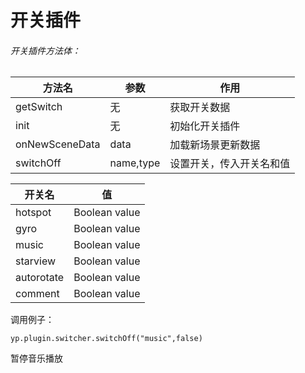 # 开关插件

###### 开关插件方法体：

方法名 |  参数 |  作用
-----|----|----
getSwitch | 无 | 获取开关数据
init | 无 | 初始化开关插件
onNewSceneData | data | 加载新场景更新数据
switchOff | name,type | 设置开关，传入开关名和值


开关名 |  值
-----|----
hotspot | Boolean value
gyro | Boolean value
music | Boolean value
starview | Boolean value 
autorotate | Boolean value 
comment | Boolean value

调用例子：

    yp.plugin.switcher.switchOff("music",false)

暂停音乐播放


